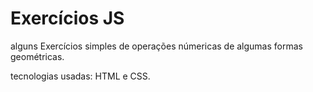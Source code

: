 # Exercícios JS

alguns Exercícios simples de operações númericas de algumas formas geométricas.

tecnologias usadas: HTML e CSS. 
